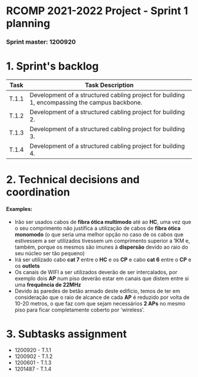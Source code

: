 # RCOMP 2021-2022 Project - Sprint 1 planning

### Sprint master: 1200920

# 1. Sprint's backlog

| Task  | Task Description                                                                              |
| ----- | --------------------------------------------------------------------------------------------- |
| T.1.1 | Development of a structured cabling project for building 1, encompassing the campus backbone. |
| T.1.2 | Development of a structured cabling project for building 2.                                   |
| T.1.3 | Development of a structured cabling project for building 3.                                   |
| T.1.4 | Development of a structured cabling project for building 4.                                   |

# 2. Technical decisions and coordination

#### Examples:

- Irão ser usados cabos de **fibra ótica multimodo** até ao **HC**, uma vez que o seu comprimento não justifica a utilização de cabos de **fibra ótica monomodo** (o que seria uma melhor opção no caso de os cabos que estivessem a ser utilizados tivessem um comprimento superior a 1KM e, também, porque os mesmos são imunes à **dispersão** devido ao raio do seu núcleo ser tão pequeno)
- Irá ser utilizado cabo **cat 7** entre o **HC** e os **CP** e cabo **cat 6** entre o **CP** e os **outlets**
- Os canais de WIFI a ser utilizados deverão de ser intercalados, por exemplo dois **AP** num piso deverão estar em canais que distem entre si uma **frequência de 22MHz**
- Devido às paredes de betão armado deste edifício, temos de ter em consideração que o raio de alcance de cada **AP** é reduzido por volta de 10-20 metros, o que faz com que sejam necessários **2 APs** no mesmo piso para ficar completamente coberto por ‘wireless’.

# 3. Subtasks assignment

- 1200920 - T.1.1
- 1200902 - T.1.2
- 1200601 - T.1.3
- 1201487 - T.1.4
